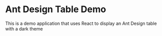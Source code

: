 # Ant Design Table Demo

This is a demo application that uses React to display an Ant Design table with a dark theme
